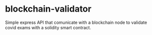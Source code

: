 # blockchain-validator
Simple express API that comunicate with a blockchain node to validate covid exams with a solidity smart contract.
